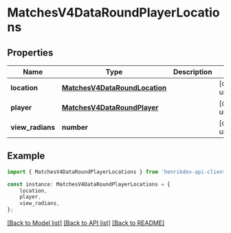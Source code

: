# MatchesV4DataRoundPlayerLocations


## Properties

Name | Type | Description | Notes
------------ | ------------- | ------------- | -------------
**location** | [**MatchesV4DataRoundLocation**](MatchesV4DataRoundLocation.md) |  | [default to undefined]
**player** | [**MatchesV4DataRoundPlayer**](MatchesV4DataRoundPlayer.md) |  | [default to undefined]
**view_radians** | **number** |  | [default to undefined]

## Example

```typescript
import { MatchesV4DataRoundPlayerLocations } from 'henrikdev-api-client';

const instance: MatchesV4DataRoundPlayerLocations = {
    location,
    player,
    view_radians,
};
```

[[Back to Model list]](../README.md#documentation-for-models) [[Back to API list]](../README.md#documentation-for-api-endpoints) [[Back to README]](../README.md)
